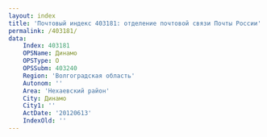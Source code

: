 ```yaml
---
layout: index
title: 'Почтовый индекс 403181: отделение почтовой связи Почты России'
permalink: /403181/
data:
    Index: 403181
    OPSName: Динамо
    OPSType: О
    OPSSubm: 403240
    Region: 'Волгоградская область'
    Autonom: ''
    Area: 'Нехаевский район'
    City: Динамо
    City1: ''
    ActDate: '20120613'
    IndexOld: ''
---
```

